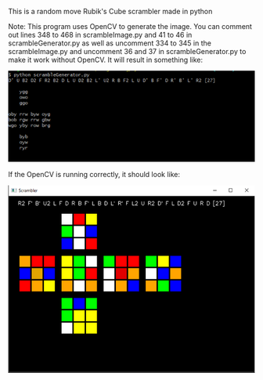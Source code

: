 This is a random move Rubik's Cube scrambler made in python

Note: This program uses OpenCV to generate the image. You can comment out lines 348 to 468 in scrambleImage.py and 41 to 46 in scrambleGenerator.py as well as uncomment 334 to 345 in the scrambleImage.py and uncomment 36 and 37 in scrambleGenerator.py to make it work without OpenCV. It will result in something like:

![Example](pyEx.PNG)

If the OpenCV is running correctly, it should look like:

![Example](pyImageEx.PNG)
